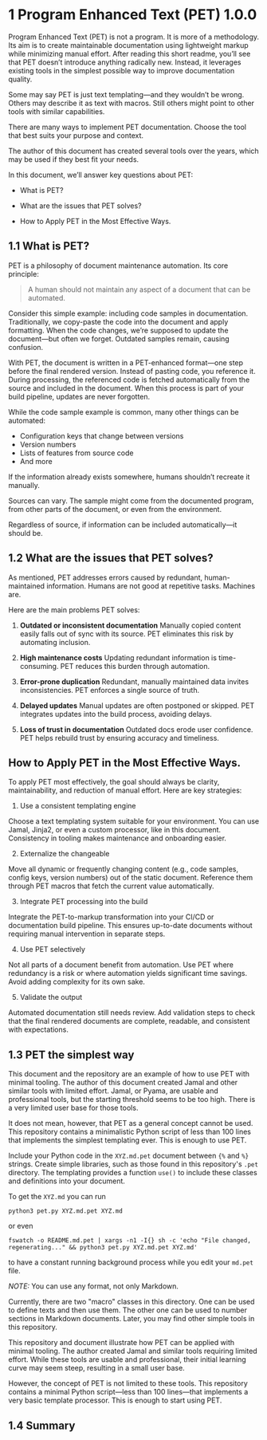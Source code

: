 
# 1 Program Enhanced Text (PET) 1.0.0

Program Enhanced Text (PET) is not a program.
It is more of a methodology.
Its aim is to create maintainable documentation using lightweight markup while minimizing manual effort.
After reading this short readme, you’ll see that PET doesn’t introduce anything radically new.
Instead, it leverages existing tools in the simplest possible way to improve documentation quality.

Some may say PET is just text templating—and they wouldn’t be wrong.
Others may describe it as text with macros.
Still others might point to other tools with similar capabilities.

There are many ways to implement PET documentation.
Choose the tool that best suits your purpose and context.

The author of this document has created several tools over the years, which may be used if they best fit your needs.

In this document, we’ll answer key questions about PET:

*  What is PET?

*  What are the issues that PET solves?

*  How to Apply PET in the Most Effective Ways.

## 1.1 What is PET?

PET is a philosophy of document maintenance automation.
Its core principle:

> A human should not maintain any aspect of a document that can be automated.

Consider this simple example: including code samples in documentation.
Traditionally, we copy-paste the code into the document and apply formatting.
When the code changes, we’re supposed to update the document—but often we forget.
Outdated samples remain, causing confusion.

With PET, the document is written in a PET-enhanced format—one step before the final rendered version.
Instead of pasting code, you reference it.
During processing, the referenced code is fetched automatically from the source and included in the document.
When this process is part of your build pipeline, updates are never forgotten.

While the code sample example is common, many other things can be automated:

* Configuration keys that change between versions
* Version numbers
* Lists of features from source code
* And more

If the information already exists somewhere, humans shouldn’t recreate it manually.

Sources can vary.
The sample might come from the documented program, from other parts of the document, or even from the environment.

Regardless of source, if information can be included automatically—it should be.

## 1.2 What are the issues that PET solves?

As mentioned, PET addresses errors caused by redundant, human-maintained information.
Humans are not good at repetitive tasks. Machines are.

Here are the main problems PET solves:

1. **Outdated or inconsistent documentation**
Manually copied content easily falls out of sync with its source. PET eliminates this risk by automating inclusion.

2. **High maintenance costs**
Updating redundant information is time-consuming. PET reduces this burden through automation.

3. **Error-prone duplication**
Redundant, manually maintained data invites inconsistencies. PET enforces a single source of truth.

4. **Delayed updates**
Manual updates are often postponed or skipped. PET integrates updates into the build process, avoiding delays.

5. **Loss of trust in documentation**
Outdated docs erode user confidence. PET helps rebuild trust by ensuring accuracy and timeliness.

##  How to Apply PET in the Most Effective Ways.

To apply PET most effectively, the goal should always be clarity, maintainability, and reduction of manual effort. Here are key strategies:

1. Use a consistent templating engine

Choose a text templating system suitable for your environment.
You can use Jamal, Jinja2, or even a custom processor, like in this document.
Consistency in tooling makes maintenance and onboarding easier.

2. Externalize the changeable

Move all dynamic or frequently changing content (e.g., code samples, config keys, version numbers) out of the static document.
Reference them through PET macros that fetch the current value automatically.

3. Integrate PET processing into the build

Integrate the PET-to-markup transformation into your CI/CD or documentation build pipeline.
This ensures up-to-date documents without requiring manual intervention in separate steps.

4. Use PET selectively

Not all parts of a document benefit from automation. Use PET where redundancy is a risk or where automation yields significant time savings. Avoid adding complexity for its own sake.

5. Validate the output

Automated documentation still needs review. Add validation steps to check that the final rendered documents are complete, readable, and consistent with expectations.

## 1.3 PET the simplest way

This document and the repository are an example of how to use PET with minimal tooling.
The author of this document created Jamal and other similar tools with limited effort.
Jamal, or Pyama, are usable and professional tools, but the starting threshold seems to be too high.
There is a very limited user base for those tools.

It does not mean, however, that PET as a general concept cannot be used.
This repository contains a minimalistic Python script of less than 100 lines that implements the simplest templating ever.
This is enough to use PET.

Include your Python code in the `XYZ.md.pet` document between `{%` and `%}` strings.
Create simple libraries, such as those found in this repository's `.pet` directory.
The templating provides a function `use()` to include these classes and definitions into your document.

To get the `XYZ.md` you can run

```
python3 pet.py XYZ.md.pet XYZ.md
```

or even

```
fswatch -o README.md.pet | xargs -n1 -I{} sh -c 'echo "File changed, regenerating..." && python3 pet.py XYZ.md.pet XYZ.md'
```

to have a constant running background process while you edit your `md.pet` file.

*NOTE:* You can use any format, not only Markdown.

Currently, there are two "macro" classes in this directory.
One can be used to define texts and then use them.
The other one can be used to number sections in Markdown documents.
Later, you may find other simple tools in this repository.

This repository and document illustrate how PET can be applied with minimal tooling.
The author created Jamal and similar tools requiring limited effort.
While these tools are usable and professional, their initial learning curve may seem steep, resulting in a small user base.

However, the concept of PET is not limited to these tools.
This repository contains a minimal Python script—less than 100 lines—that implements a very basic template processor.
This is enough to start using PET.

## 1.4 Summary

